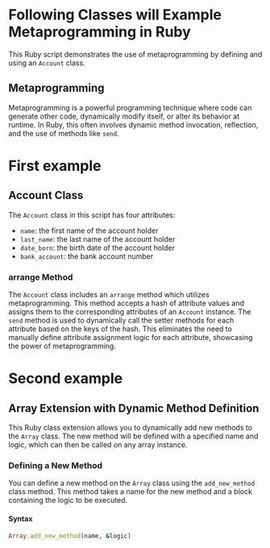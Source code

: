 # Following Classes will Example Metaprogramming in Ruby

This Ruby script demonstrates the use of metaprogramming by defining and using an `Account` class.

## Metaprogramming

Metaprogramming is a powerful programming technique where code can generate other code, dynamically modify itself, or alter its behavior at runtime. In Ruby, this often involves dynamic method invocation, reflection, and the use of methods like `send`.

# First example

## Account Class

The `Account` class in this script has four attributes:
- `name`: the first name of the account holder
- `last_name`: the last name of the account holder
- `date_born`: the birth date of the account holder
- `bank_account`: the bank account number

### arrange Method

The `Account` class includes an `arrange` method which utilizes metaprogramming. This method accepts a hash of attribute values and assigns them to the corresponding attributes of an `Account` instance. The `send` method is used to dynamically call the setter methods for each attribute based on the keys of the hash. This eliminates the need to manually define attribute assignment logic for each attribute, showcasing the power of metaprogramming.

# Second example

## Array Extension with Dynamic Method Definition

This Ruby class extension allows you to dynamically add new methods to the `Array` class. The new method will be defined with a specified name and logic, which can then be called on any array instance.

### Defining a New Method

You can define a new method on the `Array` class using the `add_new_method` class method. This method takes a name for the new method and a block containing the logic to be executed.

#### Syntax

```ruby
Array.add_new_method(name, &logic)

